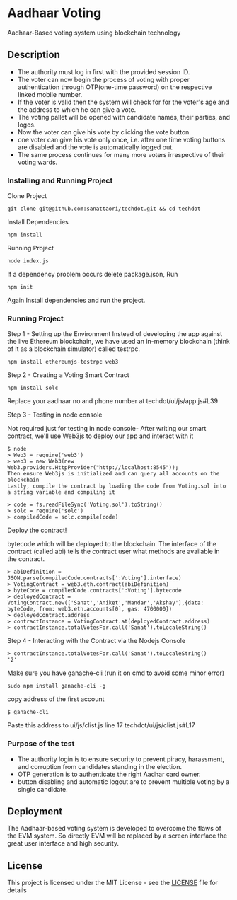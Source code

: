 # Aadhaar Voting
Aadhaar-Based voting system using blockchain technology

## Description

* The authority must log in first with the provided session ID.
* The voter can now begin the process of voting with proper authentication through OTP(one-time password) on the respective linked mobile number.
* If the voter is valid then the system will check for for the voter's age and the address to which he can give a vote.
* The voting pallet will be opened with  candidate names, their parties, and logos.
* Now the voter can give his vote by clicking the vote button.
* one voter can give his vote only once, i.e. after one time voting buttons are disabled and the vote is automatically logged out.
* The same process continues for many more voters irrespective of their voting wards.

### Installing and Running Project

Clone Project
```
git clone git@github.com:sanattaori/techdot.git && cd techdot
```
Install Dependencies
```
npm install
```
Running Project
```
node index.js
```
If a dependency problem occurs delete package.json, Run
```
npm init
```
Again Install dependencies and run the project.


### Running Project
Step 1 - Setting up the Environment
Instead of developing the app against the live Ethereum blockchain, we have used an in-memory blockchain (think of it as a blockchain simulator) called testrpc.

```
npm install ethereumjs-testrpc web3
```

Step 2 - Creating a Voting Smart Contract

```
npm install solc
```

Replace your aadhaar no and phone number at techdot/ui/js/app.js#L39

Step 3 - Testing in node console

Not required just for testing in node console-
After writing our smart contract, we'll use Web3js to deploy our app and interact with it
```
$ node
> Web3 = require('web3')
> web3 = new Web3(new Web3.providers.HttpProvider("http://localhost:8545"));
Then ensure Web3js is initialized and can query all accounts on the blockchain
Lastly, compile the contract by loading the code from Voting.sol into a string variable and compiling it

> code = fs.readFileSync('Voting.sol').toString()
> solc = require('solc')
> compiledCode = solc.compile(code)
```
Deploy the contract!

bytecode which will be deployed to the blockchain.
The interface of the contract (called abi) tells the contract user what methods are available in the contract.

```
> abiDefinition = JSON.parse(compiledCode.contracts[':Voting'].interface)
> VotingContract = web3.eth.contract(abiDefinition)
> byteCode = compiledCode.contracts[':Voting'].bytecode
> deployedContract = VotingContract.new(['Sanat','Aniket','Mandar','Akshay'],{data: byteCode, from: web3.eth.accounts[0], gas: 4700000})
> deployedContract.address
> contractInstance = VotingContract.at(deployedContract.address)
> contractInstance.totalVotesFor.call('Sanat').toLocaleString()
```

Step 4 - Interacting with the Contract via the Nodejs Console
```
> contractInstance.totalVotesFor.call('Sanat').toLocaleString()
'2'
```


Make sure you have ganache-cli (run it on cmd to avoid some minor error)
```
sudo npm install ganache-cli -g
```
copy address of the first account
```
$ ganache-cli
```
Paste this address to 
ui/js/clist.js line 17
techdot/ui/js/clist.js#L17


### Purpose of the test

 * The authority login is to ensure security to prevent piracy, harassment, and corruption from candidates standing in the election.
 * OTP generation is to authenticate the right Aadhar card owner.
 * button disabling and automatic logout are to prevent multiple voting by a single candidate. 



## Deployment

The Aadhaar-based voting system is developed to overcome the flaws of the EVM system. So directly EVM will be replaced by a screen interface the great user interface and high security.


## License

This project is licensed under the MIT License - see the [LICENSE](LICENSE) file for details
